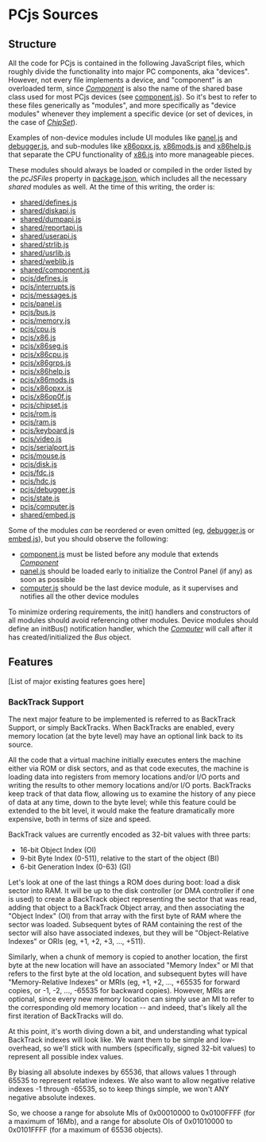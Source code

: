 PCjs Sources
===

Structure
---
All the code for PCjs is contained in the following JavaScript files, which roughly divide the
functionality into major PC components, aka "devices".  However, not every file implements a device,
and "component" is an overloaded term, since *[Component](/docs/pcjs/component/)* is also the name of
the shared base class used for most PCjs devices (see [component.js](../../shared/lib/component.js)).
So it's best to refer to these files generically as "modules", and more specifically as "device modules"
whenever they implement a specific device (or set of devices, in the case of [*ChipSet*](/docs/pcjs/chipset/)).

Examples of non-device modules include UI modules like [panel.js](panel.js) and [debugger.js](debugger.js),
and sub-modules like [x86opxx.js](x86opxx.js), [x86mods.js](x86mods.js) and [x86help.js](x86help.js)
that separate the CPU functionality of [x86.js](x86.js) into more manageable pieces.

These modules should always be loaded or compiled in the order listed by the *pcJSFiles* property in
[package.json](../../../package.json), which includes all the necessary *shared* modules as well.
At the time of this writing, the order is:

* [shared/defines.js](../../shared/lib/defines.js)
* [shared/diskapi.js](../../shared/lib/diskapi.js)
* [shared/dumpapi.js](../../shared/lib/dumpapi.js)
* [shared/reportapi.js](../../shared/lib/reportapi.js)
* [shared/userapi.js](../../shared/lib/userapi.js)
* [shared/strlib.js](../../shared/lib/strlib.js)
* [shared/usrlib.js](../../shared/lib/usrlib.js)
* [shared/weblib.js](../../shared/lib/weblib.js)
* [shared/component.js](../../shared/lib/component.js)
* [pcjs/defines.js](defines.js)
* [pcjs/interrupts.js](interrupts.js)
* [pcjs/messages.js](messages.js)
* [pcjs/panel.js](panel.js)
* [pcjs/bus.js](bus.js)
* [pcjs/memory.js](memory.js)
* [pcjs/cpu.js](cpu.js)
* [pcjs/x86.js](x86.js)
* [pcjs/x86seg.js](x86seg.js)
* [pcjs/x86cpu.js](x86cpu.js)
* [pcjs/x86grps.js](x86grps.js)
* [pcjs/x86help.js](x86help.js)
* [pcjs/x86mods.js](x86mods.js)
* [pcjs/x86opxx.js](x86opxx.js)
* [pcjs/x86op0f.js](x86op0f.js)
* [pcjs/chipset.js](chipset.js)
* [pcjs/rom.js](rom.js)
* [pcjs/ram.js](ram.js)
* [pcjs/keyboard.js](keyboard.js)
* [pcjs/video.js](video.js)
* [pcjs/serialport.js](serialport.js)
* [pcjs/mouse.js](mouse.js)
* [pcjs/disk.js](disk.js)
* [pcjs/fdc.js](fdc.js)
* [pcjs/hdc.js](hdc.js)
* [pcjs/debugger.js](debugger.js)
* [pcjs/state.js](state.js)
* [pcjs/computer.js](computer.js)
* [shared/embed.js](../../shared/lib/embed.js)

Some of the modules *can* be reordered or even omitted (eg, [debugger.js](debugger.js) or
[embed.js](../../shared/lib/embed.js)), but you should observe the following:

* [component.js](../../shared/lib/component.js) must be listed before any module that extends [*Component*](/docs/pcjs/component/)
* [panel.js](panel.js) should be loaded early to initialize the Control Panel (if any) as soon as possible
* [computer.js](computer.js) should be the last device module, as it supervises and notifies all the other device modules

To minimize ordering requirements, the init() handlers and constructors of all modules should avoid
referencing other modules.  Device modules should define an initBus() notification handler, which the
[*Computer*](/docs/pcjs/computer/) will call after it has created/initialized the *Bus* object.

Features
---

[List of major existing features goes here]

### BackTrack Support

The next major feature to be implemented is referred to as BackTrack Support, or simply BackTracks.  When BackTracks
are enabled, every memory location (at the byte level) may have an optional link back to its source.

All the code that a virtual machine initially executes enters the machine either via ROM or disk sectors, and as that
code executes, the machine is loading data into registers from memory locations and/or I/O ports and writing the results
to other memory locations and/or I/O ports.  BackTracks keep track of that data flow, allowing us to examine the history
of any piece of data at any time, down to the byte level; while this feature could be extended to the bit level, it
would make the feature dramatically more expensive, both in terms of size and speed.

BackTrack values are currently encoded as 32-bit values with three parts:

- 16-bit Object Index (OI)
- 9-bit Byte Index (0-511), relative to the start of the object (BI)
- 6-bit Generation Index (0-63) (GI)

Let's look at one of the last things a ROM does during boot: load a disk sector into RAM.  It will be up to the disk
controller (or DMA controller if one is used) to create a BackTrack object representing the sector that was read,
adding that object to a BackTrack Object array, and then associating the "Object Index" (OI) from that array with the
first byte of RAM where the sector was loaded.  Subsequent bytes of RAM containing the rest of the sector will also
have associated indexes, but they will be "Object-Relative Indexes" or ORIs (eg, +1, +2, +3, ..., +511).

Similarly, when a chunk of memory is copied to another location, the first byte at the new location will have an
associated "Memory Index" or MI that refers to the first byte at the old location, and subsequent bytes will have
"Memory-Relative Indexes" or MRIs (eg, +1, +2, ..., +65535 for forward copies, or -1, -2, ..., -65535 for backward
copies).  However, MRIs are optional, since every new memory location can simply use an MI to refer to the corresponding
old memory location -- and indeed, that's likely all the first iteration of BackTracks will do.

At this point, it's worth diving down a bit, and understanding what typical BackTrack indexes will look like.  We want
them to be simple and low-overhead, so we'll stick with numbers (specifically, signed 32-bit values) to represent all
possible index values.

By biasing all absolute indexes by 65536, that allows values 1 through 65535 to represent relative indexes.
We also want to allow negative relative indexes -1 through -65535, so to keep things simple, we won't ANY negative
absolute indexes.

So, we choose a range for absolute MIs of 0x00010000 to 0x0100FFFF (for a maximum of 16Mb), and a range for absolute
OIs of 0x01010000 to 0x0101FFFF (for a maximum of 65536 objects).


